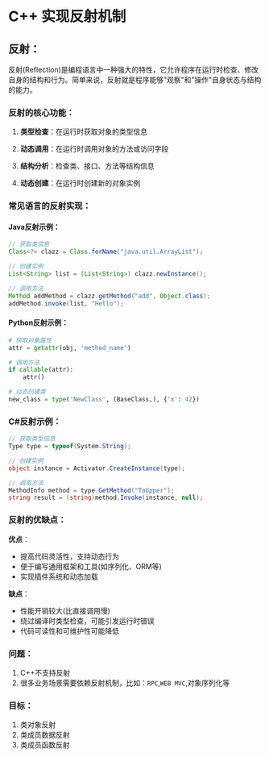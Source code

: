# C++ 实现反射机制

## 反射：

反射(Reflection)是编程语言中一种强大的特性，它允许程序在运行时检查、修改自身的结构和行为。简单来说，反射就是程序能够"观察"和"操作"自身状态与结构的能力。



### 反射的核心功能：

1. **类型检查**：在运行时获取对象的类型信息

2. **动态调用**：在运行时调用对象的方法或访问字段

3. **结构分析**：检查类、接口、方法等结构信息

4. **动态创建**：在运行时创建新的对象实例

   

### 常见语言的反射实现：

#### Java反射示例：
```java
// 获取类信息
Class<?> clazz = Class.forName("java.util.ArrayList");

// 创建实例
List<String> list = (List<String>) clazz.newInstance();

// 调用方法
Method addMethod = clazz.getMethod("add", Object.class);
addMethod.invoke(list, "Hello");
```

#### Python反射示例：
```python
# 获取对象属性
attr = getattr(obj, 'method_name')

# 调用方法
if callable(attr):
    attr()

# 动态创建类
new_class = type('NewClass', (BaseClass,), {'x': 42})
```

### C#反射示例：
```csharp
// 获取类型信息
Type type = typeof(System.String);

// 创建实例
object instance = Activator.CreateInstance(type);

// 调用方法
MethodInfo method = type.GetMethod("ToUpper");
string result = (string)method.Invoke(instance, null);
```



### 反射的优缺点：

**优点**：
- 提高代码灵活性，支持动态行为
- 便于编写通用框架和工具(如序列化、ORM等)
- 实现插件系统和动态加载

**缺点**：
- 性能开销较大(比直接调用慢)
- 绕过编译时类型检查，可能引发运行时错误
- 代码可读性和可维护性可能降低



### 问题：

1. C++不支持反射
2. 很多业务场景需要依赖反射机制，比如：`RPC`,`WEB MVC`,对象序列化等



### 目标：

1. 类对象反射
2. 类成员数据反射
3. 类成员函数反射